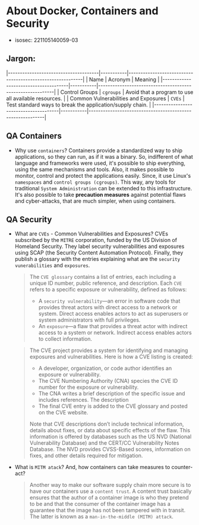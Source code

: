 # About Docker, Containers and Security

- isosec: 221105140059-03

## Jargon:

|--------------------------------------|-----------|-----------------------------------------------------------|
| Name | Acronym | Meaning |
|--------------------------------------|-----------|-----------------------------------------------------------|
| Control Groups | `cgroups` | Avoid that a program to use all available resources. |
| Common Vulnerabilities and Exposures | `CVEs` | Test standard ways to break the application/supply chain. |
|--------------------------------------|-----------|-----------------------------------------------------------|

## QA Containers

- Why use `containers`?
  Containers provide a standardized way to ship applications, so they can run, as
  if it was a binary. So, indifferent of what language and frameworks were used,
  it's possible to ship everything, using the same mechanisms and tools.
  Also, it makes possible to monitor, control and protect the applications
  easily. Since, it use Linux's `namespaces` and `control groups (cgroups)`. This
  way, any tools for traditional `System Administration` can be extended to this
  infrastructure.
  It's also possible to take **precaution measures** against potential flaws and
  cyber-attacks, that are much simpler, when using containers.

## QA Security

- What are `CVEs` - Common Vulnerabilities and Exposures?
  CVEs subscribed by the `MITRE` corporation, funded by the US Division of
  Homeland Security. They label security vulnerabilities and exposures using
  SCAP (the Security Content Automation Protocol). Finally, they publish a
  glossary with the entries explaining what are the `security vunerabilities`
  and `exposures`.

  > The `CVE glossary` contains a list of entries, each including a unique ID number, public reference,
  > and description. Each `CVE` refers to a specific exposure or vulnerability, defined as follows:
  >
  > - A `security vulnerability`—an error in software code that provides threat actors with direct
  >   access to a network or system. Direct access enables actors to act as superusers or system
  >   administrators with full privileges.
  > - An `exposure`—a flaw that provides a threat actor with indirect access to a system or network.
  >   Indirect access enables actors to collect information.

  > The CVE project provides a system for identifying and managing exposures and vulnerabilities.
  > Here is how a CVE listing is created:
  >
  > - A developer, organization, or code author identifies an exposure or vulnerability.
  > - The CVE Numbering Authority (CNA) species the CVE ID number for the exposure or
  >   vulnerability.
  > - The CNA writes a brief description of the specific issue and includes references. The
  >   description
  > - The final CVE entry is added to the CVE glossary and posted on the CVE website.
  >
  > Note that CVE descriptions don’t include technical information, details about fixes, or data
  > about specific effects of the flaw. This information is offered by databases such as the US NVD
  > (National Vulnerability Database) and the CERT/CC Vulnerability Notes Database. The NVD provides
  > CVSS-Based scores, information on fixes, and other details required for mitigation.

- What is `MITM atack`? And, how containers can take measures to counter-act?

  > Another way to make our software supply chain more secure is to have our containers use
  > a `content trust`. A content trust basically ensures that the author of a container image is who
  > they pretend to be and that the consumer of the container image has a guarantee that the
  > image has not been tampered with in transit. The latter is known as a
  > `man-in-the-middle (MITM) attack`.
